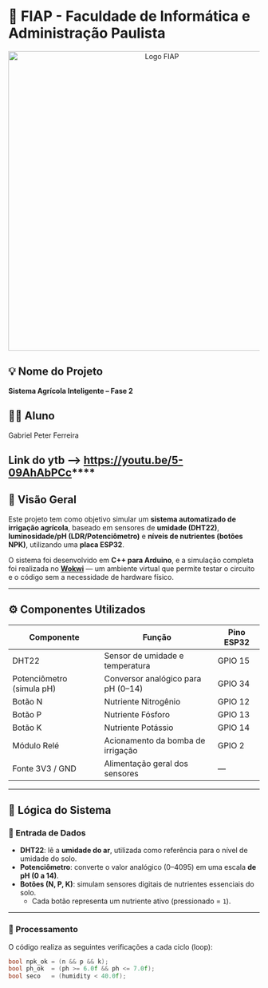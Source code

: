 # 🌱 FIAP - Faculdade de Informática e Administração Paulista  
<p align="center">
  <img width="600" alt="Logo FIAP" src="https://github.com/user-attachments/assets/1ac95cf0-81b9-4748-b0a7-876f466e6897" />
</p>


## 💡 Nome do Projeto
**Sistema Agrícola Inteligente – Fase 2**

## 👨‍💻 Aluno
Gabriel Peter Ferreira  

## Link do ytb --> https://youtu.be/5-09AhAbPCc****

## 📘 Visão Geral
Este projeto tem como objetivo simular um **sistema automatizado de irrigação agrícola**, baseado em sensores de **umidade (DHT22)**, **luminosidade/pH (LDR/Potenciômetro)** e **níveis de nutrientes (botões NPK)**, utilizando uma **placa ESP32**.

O sistema foi desenvolvido em **C++ para Arduino**, e a simulação completa foi realizada no **[Wokwi](https://wokwi.com/)** — um ambiente virtual que permite testar o circuito e o código sem a necessidade de hardware físico.

---

## ⚙️ Componentes Utilizados
| Componente | Função | Pino ESP32 |
|-------------|--------|-------------|
| DHT22 | Sensor de umidade e temperatura | GPIO 15 |
| Potenciômetro (simula pH) | Conversor analógico para pH (0–14) | GPIO 34 |
| Botão N | Nutriente Nitrogênio | GPIO 12 |
| Botão P | Nutriente Fósforo | GPIO 13 |
| Botão K | Nutriente Potássio | GPIO 14 |
| Módulo Relé | Acionamento da bomba de irrigação | GPIO 2 |
| Fonte 3V3 / GND | Alimentação geral dos sensores | — |

---

## 🧩 Lógica do Sistema

### 🔹 Entrada de Dados
- **DHT22**: lê a **umidade do ar**, utilizada como referência para o nível de umidade do solo.
- **Potenciômetro**: converte o valor analógico (0–4095) em uma escala **de pH (0 a 14)**.
- **Botões (N, P, K)**: simulam sensores digitais de nutrientes essenciais do solo.  
  - Cada botão representa um nutriente ativo (pressionado = `1`).

---

### 🔹 Processamento
O código realiza as seguintes verificações a cada ciclo (loop):

```cpp
bool npk_ok = (n && p && k);
bool ph_ok  = (ph >= 6.0f && ph <= 7.0f);
bool seco   = (humidity < 40.0f);
